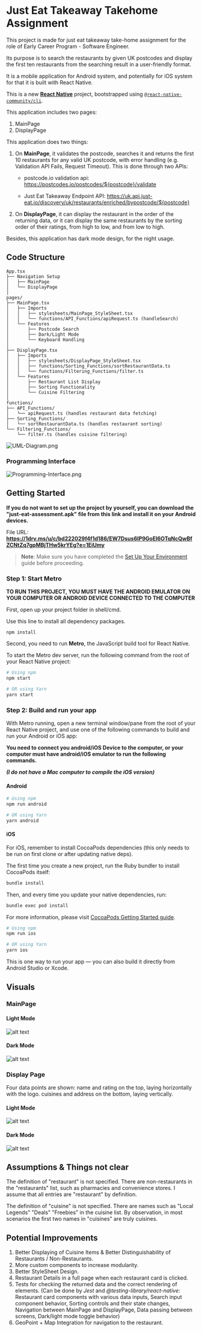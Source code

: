 # Just Eat Takeaway Takehome Assignment

This project is made for just eat takeaway take-home assignment for the role of Early Career Program - Software Engineer. 

Its purpose is to search the restaurants by given UK postcodes and display the first ten restaurants from the searching result in a user-friendly format.

It is a mobile application for Android system, and potentially for iOS system for that it is built with React Native.

This is a new [**React Native**](https://reactnative.dev) project, bootstrapped using [`@react-native-community/cli`](https://github.com/react-native-community/cli).

This application includes two pages:

1. MainPage
2. DisplayPage

This application does two things:

1. On **MainPage**, it validates the postcode, searches it and returns the first 10 restaurants for any valid UK postcode, with error handling (e.g. Validation API Fails, Request Timeout). This is done through two APIs: 

   - postcode.io validation api: https://postcodes.io/postcodes/${postcode}/validate
   
   - Just Eat Takeaway Endpoint API: 
   https://uk.api.just-eat.io/discovery/uk/restaurants/enriched/bypostcode/${postcode}

2. On **DisplayPage**, it can display the restaurant in the order of the returning data, or it can display the same restaurants by the sorting order of their ratings, from high to low, and from low to high.

Besides, this application has dark mode design, for the night usage.

## Code Structure

```
App.tsx
├── Navigation Setup
│   ├── MainPage
│   └── DisplayPage
│
pages/
├── MainPage.tsx
│   ├── Imports
│   │   ├── stylesheets/MainPage_StyleSheet.tsx
│   │   └── functions/API_Functions/apiRequest.ts (handleSearch)
│   └── Features
│       ├── Postcode Search
│       ├── Dark/Light Mode
│       └── Keyboard Handling
│
├── DisplayPage.tsx
│   ├── Imports
│   │   ├── stylesheets/DisplayPage_StyleSheet.tsx
│   │   ├── functions/Sorting_Functions/sortRestaurantData.ts
│   │   └── functions/Filtering_Functions/filter.ts
│   └── Features
│       ├── Restaurant List Display
│       ├── Sorting Functionality
│       └── Cuisine Filtering
│
functions/
├── API_Functions/
│   └── apiRequest.ts (handles restaurant data fetching)
├── Sorting_Functions/
│   └── sortRestaurantData.ts (handles restaurant sorting)
└── Filtering_Functions/
    └── filter.ts (handles cuisine filtering)
```

![UML-Diagram.png](https://i.postimg.cc/t4d8sPVH/UML-Diagram.png)

### Programming Interface
![Programming-Interface.png](https://i.postimg.cc/mrfM5zdh/Programming-Interface.png)

## Getting Started

**If you do not want to set up the project by yourself, you can download the "just-eat-assessment.apk" file from this link and install it on your Android devices.**

File URL: **https://1drv.ms/u/c/bd222029f4f1d186/EW7Dsus6IP9GoEl6OTqNcQwBfZCNtZq7gpMBjTHw5krYEg?e=1EiUmy**

> **Note**: Make sure you have completed the [Set Up Your Environment](https://reactnative.dev/docs/set-up-your-environment) guide before proceeding.

### Step 1: Start Metro

**TO RUN THIS PROJECT, YOU MUST HAVE THE ANDROID EMULATOR ON YOUR COMPUTER OR ANDROID DEVICE CONNECTED TO THE COMPUTER**

First, open up your project folder in shell/cmd. 

Use this line to install all dependency packages.

```
npm install
```

Second, you need to run **Metro**, the JavaScript build tool for React Native.

To start the Metro dev server, run the following command from the root of your React Native project:

```sh
# Using npm
npm start

# OR using Yarn
yarn start
```

### Step 2: Build and run your app

With Metro running, open a new terminal window/pane from the root of your React Native project, and use one of the following commands to build and run your Android or iOS app:

**You need to connect you android/iOS Device to the computer, or your computer must have android/iOS emulator to run the following commands.**
  
***(I do not have a Mac computer to compile the iOS version)***

#### Android

```sh
# Using npm
npm run android

# OR using Yarn
yarn android
```

#### iOS

For iOS, remember to install CocoaPods dependencies (this only needs to be run on first clone or after updating native deps).

The first time you create a new project, run the Ruby bundler to install CocoaPods itself:

```sh
bundle install
```

Then, and every time you update your native dependencies, run:

```sh
bundle exec pod install
```

For more information, please visit [CocoaPods Getting Started guide](https://guides.cocoapods.org/using/getting-started.html).

```sh
# Using npm
npm run ios

# OR using Yarn
yarn ios
```

This is one way to run your app — you can also build it directly from Android Studio or Xcode.

## Visuals

### MainPage

#### Light Mode
<img src="https://i.postimg.cc/28L79Dzc/Main-Page-Lightmode.png" alt="alt text" title="MainPage, LightMode">

#### Dark Mode
<img src="https://i.postimg.cc/kMpyy4dR/Main-Page-Darkmode.png" alt="alt text" title="MainPage, DarkMode">

### Display Page

Four data points are shown: name and rating on the top, laying horizontally with the logo. cuisines and address on the bottom, laying vertically.

#### Light Mode
<img src="https://i.postimg.cc/90RZkdjR/Display-Page-Lightmode.png" alt="alt text" title="DisplayPage, LightMode">

#### Dark Mode
<img src="https://i.postimg.cc/3NsmQkKL/Display-Page-Darkmode.png" alt="alt text" title="DisplayPage, DarkMode">

## Assumptions & Things not clear
The definition of "restaurant" is not specified. There are non-restaurants in the "restaurants" list, such as pharmacies and convenience stores. I assume that all entries are "restaurant" by definition.

The definition of "cuisine" is not specified. There are names such as "Local Legends" "Deals" "Freebies" in the cuisine list. By observation, in most scenarios the first two names in "cuisines" are truly cuisines.

## Potential Improvements

1. Better Displaying of Cuisine Items & Better Distinguishability of Restaurants / Non-Restaurants.
2. More custom components to increase modularity.
3. Better StyleSheet Design.
4. Restaurant Details in a full page when each restaurant card is clicked.
5. Tests for checking the returned data and the correct rendering of elements.
(Can be done by *Jest* and *@testing-library/react-native*: Restaurant card components with various data inputs, Search input component behavior, Sorting controls and their state changes, Navigation between MainPage and DisplayPage, Data passing between screens, Dark/light mode toggle behavior)
6. GeoPoint + Map Integration for navigation to the restaurant.